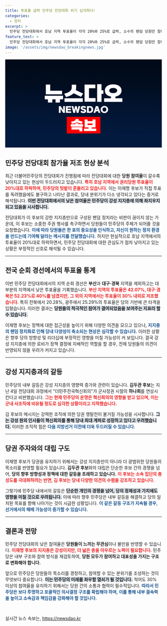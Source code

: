 ```yaml
---
title: 투표율 급락 민주당 전당대회 위기 심각하다!
categories:
  - 정치
excerpt: >
  민주당 전당대회에서 호남 지역 투표율이 각각 20%와 25%로 급락, 소수의 팬덤 당원만 참여하는 상황이 우려를 낳고 있다. 김두관 후보는 당의 사조직 우려를 제기하며, 하나회 연상이라고 강력 비판했다.
feature_text: >
  민주당 전당대회에서 호남 지역 투표율이 각각 20%와 25%로 급락, 소수의 팬덤 당원만 참여하는 상황이 우려를 낳고 있다. 김두관 후보는 당의 사조직 우려를 제기하며, 하나회 연상이라고 강력 비판했다.
image: '/assets/img/newsdao_breakingnews.jpg'
---
```


<p><img src="/assets/img/newsdao_breakingnews.jpg" alt="firstkoreanews 속보" /></p>

<h2 data-ke-size="size26">민주당 전당대회 참가율 저조 현상 분석</h2>

<p data-ke-size="size16">최근 더불어민주당의 전당대회가 진행됨에 따라 전당대회에 대한 <b>당원 참여율</b>이 갈수록 낮아지고 있는 현상이 두드러지고 있습니다. <b><span style="color: #ee2323;">특히 호남 지역에서 권리당원 투표율이 20%대로 하락하며, 민주당의 텃밭이 흔들리고 있습니다.</span></b> 이는 이재명 후보가 직접 투표를 독려했음에도 불구하고 나타난 결과로, 당내 분위기가 다소 냉각되고 있다는 증거로 해석됩니다. <b><span style="background-color: #21538527;">이번 전당대회에서의 낮은 참여율은 민주당이 강성 지지층에 의해 좌지우지되고 있음을 시사합니다.</span></b> </p>

<p data-ke-size="size16">전당대회가 이 후보의 강한 지지층만으로 구성된 팬덤 정치라는 비판이 끊이지 않는 가운데, 이 후보는 소중한 주권 행사를 촉구하면서 당원들이 민주당의 주체가 되어줄 것을 요청했습니다. <b><span style="color: #1a5490;">이에 따라 당원들은 한 표의 중요성을 인식하고, 자신이 원하는 정치 환경을 만드는데 기여해 달라는 메시지를 전달했습니다.</span></b> 하지만 현실적으로 호남 지역에서의 투표율이 20%대로 하락하면서, 민주당 전당대회에 대한 관심도가 점차 낮아지고 있는 상황은 부정적인 신호로 해석될 수 있습니다. </p>

<hr>

<h2 data-ke-size="size26">전국 순회 경선에서의 투표율 통계</h2>

<p data-ke-size="size16">이번 민주당 전당대회에서의 지역 순회 경선은 <b>부산</b>과 <b>대구·경북</b> 지역을 제외하고는 대부분의 지역에서 낮은 투표율을 기록했습니다. <b><span style="color: #ee2323;">부산 지역의 투표율은 42.07%, 대구·경북은 52.23%로 40%를 넘겼지만, 그 외의 지역에서는 투표율이 30% 내외로 저조했습니다.</span></b> 특히 전북에서 20.28%, 광주에서 25.29%의 투표율은 당의 기반에 큰 타격을 입혔습니다. 이러한 결과는 <b><span style="background-color: #21538527;">당원들의 적극적인 참여가 결여되었음을 보여주는 지표라 할 수 있습니다.</span></b> </p>

<p data-ke-size="size16">이재명 후보는 정책에 대한 접근성을 높이기 위해 다양한 의견을 모으고 있으나, <b><span style="color: #1a5490;">지지층의 팬덤 정치화로 인해 당내 다양성이 축소되는 현상은 심각할 수 있습니다.</span></b> 이러한 상황은 향후 당의 방향성 및 리더십에 부정적인 영향을 미칠 가능성이 커 보입니다. 결국 강성 지지층에 의한 로비가 정책 결정에 지배적인 역할을 할 경우, 전체 당원들의 의견이 반영되지 않을 우려가 커지고 있습니다. </p>

<hr>

<h2 data-ke-size="size26">강성 지지층과의 갈등</h2>

<p data-ke-size="size16">민주당의 내부 갈등은 강성 지지층의 영향력 증가와 관련이 있습니다. <b>김두관 후보</b>는 지난 4일 전당대회 과정에서 "더민주전국혁신회의"가 군사정권 시절의 <b>하나회</b>를 연상시킨다고 비판했습니다. <b><span style="color: #ee2323;">그는 현재 민주당의 운명은 혁신회의의 영향을 받고 있으며, 이는 군내 사조직에 비유될 정도로 심각한 상황이라고 지적했습니다.</span></b> </p>

<p data-ke-size="size16">김 후보의 메시지는 강력한 조직에 의한 당권 쟁탈전이 불거질 가능성을 시사합니다. <b><span style="background-color: #21538527;">그는 강성 원외 인사들이 혁신회의를 통해 당내 최대 계파로 성장하고 있다고 우려했습니다.</span></b> 이러한 조직적 힘은 <b><span style="color: #1a5490;">다음 지방선거 이전에 더욱 두드러질 수 있습니다.</span></b> </p>

<hr>

<h2 data-ke-size="size26">당권 주자와의 대립 구도</h2>

<p data-ke-size="size16">이재명 후보가 당권을 유지하기 위해서는 강성 지지층만이 아니라 더 광범위한 당원들의 목소리를 반영할 필요가 있습니다. <b>김두관 후보</b>와의 대립은 단순한 후보 간의 경쟁을 넘어, <b>당의 향후 방향성과 정책에 대한 갈등을 초래하고 있습니다.</b> <b><span style="color: #ee2323;">이 후보는 소속 집단의 충성도를 극대화하려는 반면, 김 후보는 당내 다양한 의견의 수렴을 강조하고 있습니다.</span></b> </p>

<p data-ke-size="size16">그렇기에 민주당 내에서의 갈등은 <b><span style="background-color: #21538527;">단순한 개인의 경쟁을 넘어, 당의 정체성과 가치에도 영향을 미칠 것으로 우려됩니다.</span></b> 이에 따라 향후 민주당은 내부 갈등을 해결하고 당의 일치된 목표를 향해 나아가는 것이 시급한 상황입니다. <b><span style="color: #1a5490;">이 같은 갈등 구조가 지속될 경우, 선거에서의 패배 가능성이 증가할 수 있습니다.</span></b> </p>

<hr>

<h2 data-ke-size="size26">결론과 전망</h2>

<p data-ke-size="size16">민주당 전당대회의 낮은 참여율은 <b>당원들이 느끼는 무관심</b>이나 불만을 반영할 수 있습니다. <b><span style="color: #ee2323;">이재명 후보의 지지층은 강성이지만, 더 넓은 층을 아우르는 노력이 필요합니다.</span></b> 민주당은 내부 구조와 참여 방식을 재검토하여, <b>당원 모두가 참여하고 대표성을 가지는 구조로 변화해야 합니다.</b> </p>

<p data-ke-size="size16">앞으로 민주당은 당원들의 목소리를 경청하고, 참여할 수 있는 분위기를 조성하는 것이 무엇보다 중요합니다. <b><span style="background-color: #21538527;">이는 민주당의 미래를 좌우할 열쇠가 될 것입니다.</span></b> 적어도 30% 이상의 참여율을 유지하기 위해서는 당원 간의 소통과 협력이 필수적입니다. <b><span style="color: #1a5490;">따라서 민주당은 보다 투명하고 포괄적인 의사결정 구조를 확립해야 하며, 이를 통해 내부 결속력을 높이고 소속감과 책임감을 강화해야 할 것입니다.</span></b> </p>

<p data-ke-size="size16">&nbsp;</p>
실시간 뉴스 속보는, <a href="https://newsdao.kr" rel="dofollow">https://newsdao.kr</a>


